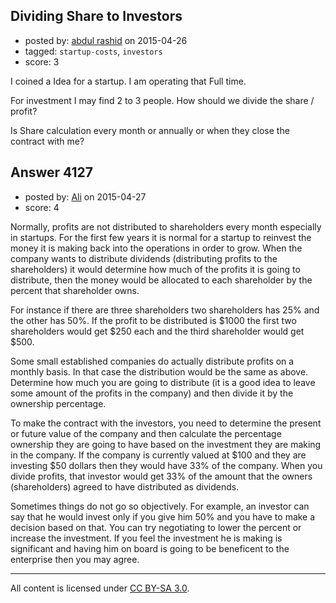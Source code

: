 ## Dividing Share to Investors

- posted by: [abdul rashid](https://stackexchange.com/users/6104319/abdul-rashid) on 2015-04-26
- tagged: `startup-costs`, `investors`
- score: 3

I coined a Idea for a startup. I am operating that Full time.

For investment I may find 2 to 3 people. How should we divide the share / profit?

Is Share calculation every month or annually or when they close the contract with me?


## Answer 4127

- posted by: [Ali](https://stackexchange.com/users/2815644/ali) on 2015-04-27
- score: 4

Normally, profits are not distributed to shareholders every month especially in startups. For the first few years it is normal for a startup to reinvest the money it is making back into the operations in order to grow. When the company wants to distribute dividends (distributing profits to the shareholders) it would determine how much of the profits it is going to distribute, then the money would be allocated to each shareholder by the percent that shareholder owns. 

For instance if there are three shareholders two shareholders has 25% and the other has 50%. If the profit to be distributed is $1000 the first two shareholders would get $250 each and the third shareholder would get $500. 

Some small established companies do actually distribute profits on a monthly basis. In that case the distribution would be the same as above. Determine how much  you are going to distribute (it is a good idea to leave some amount of the profits in the company) and then divide it by the ownership percentage. 

To make the contract with the investors, you need to determine the present or future value of the company and then calculate the percentage ownership they are going to have based on the investment they are making in the company. If the company is currently valued at $100 and they are investing $50 dollars then they would have 33% of the company. When you divide profits, that investor would get 33% of the amount that the owners (shareholders) agreed to have distributed as dividends. 

Sometimes things do not go so objectively. For example, an investor can say that he would invest only if you give him 50% and you have to make a decision based on that. You can try negotiating to lower the percent or increase the investment. If you feel the investment he is making is significant and having him on board is going to be beneficent to the enterprise then you may agree. 





---

All content is licensed under [CC BY-SA 3.0](https://creativecommons.org/licenses/by-sa/3.0/).
